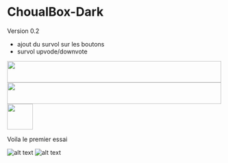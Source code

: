 # ChoualBox-Dark

Version 0.2

- ajout du survol sur les boutons
- survol upvode/downvote

<img src="https://thumbs.gfycat.com/ClosedLittleClownanemonefish-size_restricted.gif" width="500" height="50" />
<img src="https://thumbs.gfycat.com/AdeptHighlevelArieltoucan-size_restricted.gif" width="500" height="50" />
<img src="https://thumbs.gfycat.com/WeeUnsteadyFlounder-size_restricted.gif" width="60" height="60" />

Voila le premier essai

![alt text](https://image.noelshack.com/fichiers/2018/19/5/1526041012-choulaboxdarkacceuil.jpg)
![alt text](https://image.noelshack.com/fichiers/2018/19/5/1526041017-choulaboxdarkbox.jpg)
